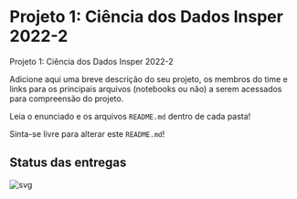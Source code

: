 # Projeto 1: Ciência dos Dados Insper 2022-2

Projeto 1: Ciência dos Dados Insper 2022-2

Adicione aqui uma breve descrição do seu projeto, os membros do time e links para os principais arquivos (notebooks ou não) a serem acessados para compreensão do projeto.

Leia o enunciado e os arquivos `README.md` dentro de cada pasta!

Sinta-se livre para alterar este `README.md`!


## Status das entregas
![svg](http://3.142.157.80/webhook2/cdados/test/svg/insperclassroom/22-2a-cd-p1-grupo_brunosl2)
